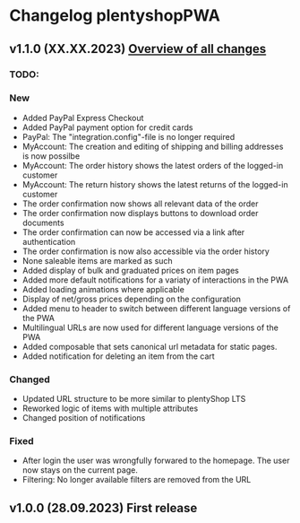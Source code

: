 # Changelog plentyshopPWA

## v1.1.0 (XX.XX.2023) <a href="https://github.com/plentymarkets/plentyshop-pwa/compare/v1.0.0...v1.0.1" target="_blank" rel="noopener"><b>Overview of all changes</b></a>

### TODO:

### New

- Added PayPal Express Checkout
- Added PayPal payment option for credit cards
- PayPal: The "integration.config"-file is no longer required
- MyAccount: The creation and editing of shipping and billing addresses is now possilbe
- MyAccount: The order history shows the latest orders of the logged-in customer
- MyAccount: The return history shows the latest returns of the logged-in customer
- The order confirmation now shows all relevant data of the order
- The order confirmation now displays buttons to download order documents
- The order confirmation can now be accessed via a link after authentication
- The order confirmation is now also accessible via the order history
- None saleable items are marked as such
- Added display of bulk and graduated prices on item pages
- Added more default notifications for a variaty of interactions in the PWA
- Added loading animations where applicable
- Display of net/gross prices depending on the configuration
- Added menu to header to switch between different language versions of the PWA
- Multilingual URLs are now used for different language versions of the PWA
- Added composable that sets canonical url metadata for static pages.
- Added notification for deleting an item from the cart

### Changed

- Updated URL structure to be more similar to plentyShop LTS
- Reworked logic of items with multiple attributes
- Changed position of notifications

### Fixed

- After login the user was wrongfully forwared to the homepage. The user now stays on the current page.
- Filtering: No longer available filters are removed from the URL

## v1.0.0 (28.09.2023) First release
